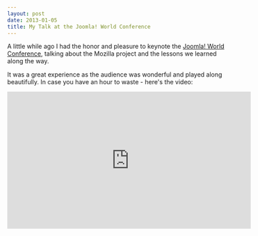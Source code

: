 ```yaml
---
layout: post
date: 2013-01-05
title: My Talk at the Joomla! World Conference
---
```

A little while ago I had the honor and pleasure to keynote the [Joomla! World Conference](http://conference.joomla.org/), talking about the Mozilla project and the lessons we learned along the way.

It was a great experience as the audience was wonderful and played along beautifully. In case you have an hour to waste - here's the video:

<p><iframe width="560" height="315" src="http://www.youtube.com/embed/n6e5S80PRBQ?list=UUZ5e4pbTFTF_Rtin9fh3_Zw" frameborder="0" allowfullscreen></iframe></p>